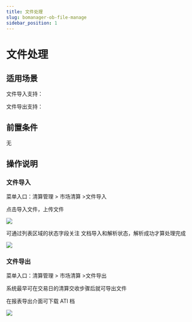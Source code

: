 ```yaml
---
title: 文件处理
slug: bomanager-ob-file-manage
sidebar_position: 1
---
```



# 文件处理

## 适用场景

文件导入支持：

文件导出支持：

## 前置条件

无

## 操作说明

### 文件导入

菜单入口：清算管理  &gt; 市场清算  &gt;文件导入

点击导入文件，上传文件

<img src="/assets/IpAebfK9UouXJoxyuMecXaI4nSj.png"/>

可通过列表区域的状态字段关注 文档导入和解析状态，解析成功才算处理完成

<img src="/assets/GJ2QblFc0oEwl2xTiCDcJgJcnwc.png"/>

### 文件导出

菜单入口：清算管理  &gt; 市场清算  &gt;文件导出

系统最早可在交易日的清算交收步骤后就可导出文件

在报表导出介面可下载 ATI 档

<img src="/assets/IBFnb5wcRoWAObx1mZJc5qEmnic.png"/>

